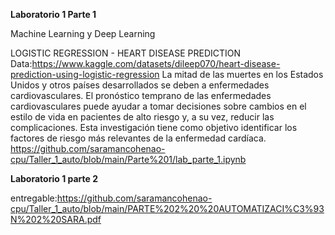 **Laboratorio 1 Parte 1**

Machine Learning y Deep Learning

LOGISTIC REGRESSION - HEART DISEASE PREDICTION
Data:https://www.kaggle.com/datasets/dileep070/heart-disease-prediction-using-logistic-regression
La mitad de las muertes en los Estados Unidos y otros países desarrollados se deben a enfermedades cardiovasculares. El pronóstico temprano de las enfermedades cardiovasculares puede ayudar a tomar decisiones sobre cambios en el estilo de vida en pacientes de alto riesgo y, a su vez, reducir las complicaciones. Esta investigación tiene como objetivo identificar los factores de riesgo más relevantes de la enfermedad cardíaca.
https://github.com/saramancohenao-cpu/Taller_1_auto/blob/main/Parte%201/lab_parte_1.ipynb

**Laboratorio 1 parte 2**

entregable:https://github.com/saramancohenao-cpu/Taller_1_auto/blob/main/PARTE%202%20%20AUTOMATIZACI%C3%93N%202%20SARA.pdf
